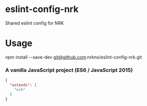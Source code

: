 # eslint-config-nrk
Shared eslint config for NRK

# Usage
npm install --save-dev git@github.com:nrkno/eslint-config-nrk.git

### A vanilla JavaScript project (ES6 / JavaScript 2015)
```json
{
  "extends": [
    "nrk"
  ]
}
```